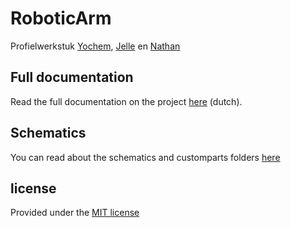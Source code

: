 # RoboticArm
Profielwerkstuk [Yochem](@yochem), [Jelle](@jelle641) en [Nathan](@NathGui)


## Full documentation
Read the full documentation on the project [here](https://github.com/3pmap/3pmap/assets/paper/prothesehand.pdf) (dutch).


## Schematics
You can read about the schematics and customparts folders [here](/assets/schematics/schematics.md)


## license
Provided under the [MIT license](https://www.github.com/yochem/3pmap/blob/master/LICENSE)
